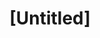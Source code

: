 ---
pid: fs337
title: "[Untitled]"
location_transcription: Frankford Ave
coordinates: "[-75.0842639, 40.0159766]"
zipcode: '19124'
gen_neighborhood: North Philadelphia
neighborhood: Juniata,Frankford,Feltonville
outside_phl: 
age: '5'
age_range: "<6"
instagram: 
image_file_name: fs_337.jpg
proposal_transcription: 
topic: Unknown
topic_summary: '0'
type: Other No Form
keywords_other: 
credit: Amaya
image_labels: 
twitter: 
facebook: 
permalink: "/monuments/fs337/"
layout: item-page
---